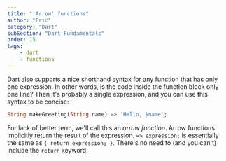 ```yaml
---
title: "'Arrow' functions"
author: "Eric"
category: "Dart"
subSection: "Dart Fundamentals"
order: 15
tags:
    - dart
    - functions 
---
```


Dart also supports a nice shorthand syntax for any function that has only one expression. In other words, is the code inside the function block only one line? Then it's probably a single expression, and you can use this syntax to be concise:

```dart
String makeGreeting(String name) => 'Hello, $name';
```

For lack of better term, we'll call this an _arrow function_. Arrow functions implicitly return the result of the expression. `=> expression;` is essentially the same as `{ return expression; }`. There's no need to (and you can't) include the `return` keyword.